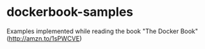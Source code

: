 # dockerbook-samples
Examples implemented while reading the book "The Docker Book" (http://amzn.to/1sPWCVE)

